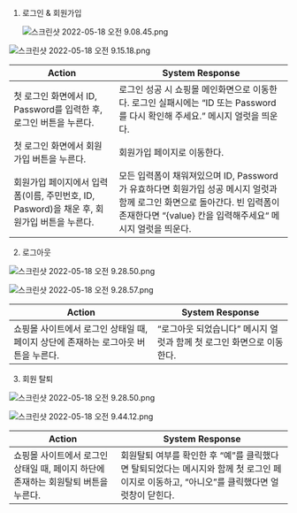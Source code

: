 1. 로그인 & 회원가입

    ![스크린샷 2022-05-18 오전 9.08.45.png](https://s3-us-west-2.amazonaws.com/secure.notion-static.com/bf9b09c6-3952-4453-842d-8e5e750ac5ce/스크린샷_2022-05-18_오전_9.08.45.png)


![스크린샷 2022-05-18 오전 9.15.18.png](https://s3-us-west-2.amazonaws.com/secure.notion-static.com/1e152d23-56fe-407f-99a2-9c29d036c356/스크린샷_2022-05-18_오전_9.15.18.png)

| Action | System Response |
| --- | --- |
| 첫 로그인 화면에서 ID, Password를 입력한 후, 로그인 버튼을 누른다. | 로그인 성공 시 쇼핑몰 메인화면으로 이동한다. 로그인 실패시에는 “ID 또는 Password를 다시 확인해 주세요.” 메시지 얼럿을 띄운다. |
| 첫 로그인 화면에서 회원가입 버튼을 누른다. | 회원가입 페이지로 이동한다.  |
| 회원가입 페이지에서 입력폼(이름, 주민번호, ID, Pasword)을 채운 후, 회원가입 버튼을 누른다. | 모든 입력폼이 채워져있으며 ID, Password가 유효하다면 회원가입 성공 메시지 얼럿과 함께 로그인 화면으로 돌아간다. 빈 입력폼이 존재한다면 “{value} 칸을 입력해주세요“ 메시지 얼럿을 띄운다. |
2. 로그아웃

![스크린샷 2022-05-18 오전 9.28.50.png](https://s3-us-west-2.amazonaws.com/secure.notion-static.com/69c2ed7b-27fe-41a8-a98e-0da987bb2985/스크린샷_2022-05-18_오전_9.28.50.png)

![스크린샷 2022-05-18 오전 9.28.57.png](https://s3-us-west-2.amazonaws.com/secure.notion-static.com/e5f81341-b4df-45f4-bf3b-d47e64711511/스크린샷_2022-05-18_오전_9.28.57.png)

| Action | System Response |
| --- | --- |
| 쇼핑몰 사이트에서 로그인 상태일 때, 페이지 상단에 존재하는 로그아웃 버튼을 누른다. | “로그아웃 되었습니다” 메시지 얼럿과 함께 첫 로그인 화면으로 이동한다. |
3. 회원 탈퇴

![스크린샷 2022-05-18 오전 9.28.50.png](https://s3-us-west-2.amazonaws.com/secure.notion-static.com/69c2ed7b-27fe-41a8-a98e-0da987bb2985/스크린샷_2022-05-18_오전_9.28.50.png)

![스크린샷 2022-05-18 오전 9.44.12.png](https://s3-us-west-2.amazonaws.com/secure.notion-static.com/e8adb959-554d-4ee3-ac11-520cb736cae7/스크린샷_2022-05-18_오전_9.44.12.png)

| Action                                                                             | System Response                                                                                                                            |
|------------------------------------------------------------------------------------|--------------------------------------------------------------------------------------------------------------------------------------------|
| 쇼핑몰 사이트에서 로그인 상태일 때, 페이지 하단에 존재하는 회원탈퇴 버튼을 누른다. | 회원탈퇴 여부를 확인한 후 “예”를 클릭했다면 탈퇴되었다는 메시지와 함께 첫 로그인 페이지로 이동하고, “아니오”를 클릭했다면 얼럿창이 닫힌다. |
